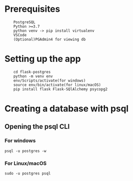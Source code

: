 # Prerequisites
```
    PostgreSQL
    Python >=3.7
    python venv -> pip install virtualenv
    VSCode
    (Optional)PGAdmin4 for viewing db 
```


# Setting up the app

``` mkdir flask-postgres 
    cd flask-postgres
    python -m venv env
    env/Scripts/activate(for windows)
    source env/bin/activate(for linux/macOS)
    pip install flask Flask-SQlAlchemy psycopg2
```

# Creating a database with psql

## Opening the psql CLI
### For windows
```
psql -u postgres -w
```

### For Linux/macOS
```
sudo -u postgres psql
```


